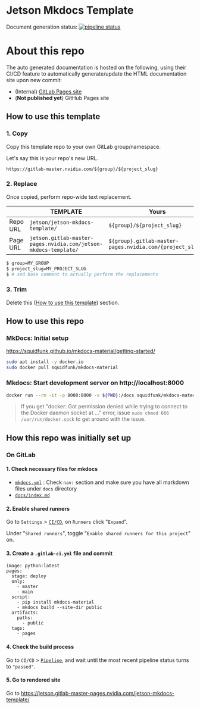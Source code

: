 # Jetson Mkdocs Template

Document generation status: [![pipeline status](https://gitlab-master.nvidia.com/jetson/jetson-mkdocs-template/badges/main/pipeline.svg)](https://gitlab-master.nvidia.com/cyato/jetson-camera-guide/-/commits/main)

# About this repo



The auto generated documentation is hosted on the following, using their CI/CD feature to automatically generate/update the HTML documentation site upon new commit:
  - (Internal) [GitLab Pages site](https://jetson.gitlab-master-pages.nvidia.com/jetson-mkdocs-template/)
  - (**Not published yet**) GitHub Pages site

## How to use this template

### 1. Copy

Copy this template repo to your own GitLab group/namespace.

Let's say this is your repo's new URL.

`https://gitlab-master.nvidia.com/${group}/${project_slug}`

### 2. Replace

Once copied, perform repo-wide text replacement.

|    | TEMPLATE | Yours |
| -- | -- | -- |
| Repo URL | `jetson/jetson-mkdocs-template/` | `${group}/${project_slug}` |
| Page URL | `jetson.gitlab-master-pages.nvidia.com/jetson-mkdocs-template/` | `${group}.gitlab-master-pages.nvidia.com/{project_slug}/` |

```bash
$ group=MY_GROUP
$ project_slug=MY_PROJECT_SLUG
$ # sed base comment to actually perform the replacements
```

### 3. Trim

Delete this ([How to use this template](#how-to-use-this-template)) section.

## How to use this repo

### MkDocs: Initial setup

https://squidfunk.github.io/mkdocs-material/getting-started/

```bash
sudo apt install -y docker.io
sudo docker pull squidfunk/mkdocs-material
```

### Mkdocs: Start development server on http://localhost:8000

```bash
docker run --rm -it -p 8000:8000 -v ${PWD}:/docs squidfunk/mkdocs-material
```

> If you get "docker: Got permission denied while trying to connect to the Docker daemon socket at ..." error, 
> issue `sudo chmod 666 /var/run/docker.sock` to get around with the issue.


## How this repo was initially set up

### On GitLab

#### 1. Check necessary files for mkdocs

- [`mkdocs.yml`](mkdocs.yml) : Check `nav:` section and make sure you have all markdown files under `docs` directory
- [`docs/index.md`](docs/index.md) 

#### 2. Enable shared runners

Go to `Settings` > [`CI/CD`](https://gitlab-master.nvidia.com/jetson/jetson-mkdocs-template/-/settings/ci_cd), on `Runners` click "`Expand`".

Under "`Shared runners`", toggle "`Enable shared runners for this project`" on.

#### 3. Create a `.gitlab-ci.yml` file and commit

```
image: python:latest
pages:
  stage: deploy
  only:
    - master 
    - main
  script:
    - pip install mkdocs-material
    - mkdocs build --site-dir public
  artifacts:
    paths:
      - public
  tags:
    - pages
```

#### 4. Check the build process

Go to `CI/CD` > [`Pipeline`](https://gitlab-master.nvidia.com/jetson/jetson-mkdocs-template/-/pipelines), and wait until the most recent pipeline status turns to `"passed"`.

#### 5. Go to rendered site

Go to https://jetson.gitlab-master-pages.nvidia.com/jetson-mkdocs-template/


